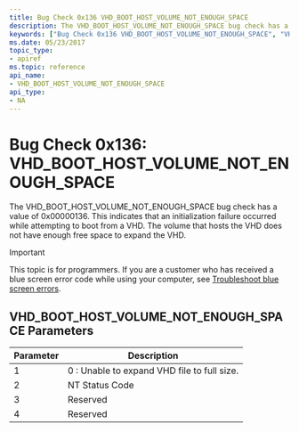```yaml
---
title: Bug Check 0x136 VHD_BOOT_HOST_VOLUME_NOT_ENOUGH_SPACE
description: The VHD_BOOT_HOST_VOLUME_NOT_ENOUGH_SPACE bug check has a value of 0x00000136 indicating an initialization failure while booting from a VHD. There is not enough free space to expand the VHD.
keywords: ["Bug Check 0x136 VHD_BOOT_HOST_VOLUME_NOT_ENOUGH_SPACE", "VHD_BOOT_HOST_VOLUME_NOT_ENOUGH_SPACE"]
ms.date: 05/23/2017
topic_type:
- apiref
ms.topic: reference
api_name:
- VHD_BOOT_HOST_VOLUME_NOT_ENOUGH_SPACE
api_type:
- NA
---
```


# Bug Check 0x136: VHD\_BOOT\_HOST\_VOLUME\_NOT\_ENOUGH\_SPACE


The VHD\_BOOT\_HOST\_VOLUME\_NOT\_ENOUGH\_SPACE bug check has a value of 0x00000136. This indicates that an initialization failure occurred while attempting to boot from a VHD. The volume that hosts the VHD does not have enough free space to expand the VHD.

> [!IMPORTANT]
> This topic is for programmers. If you are a customer who has received a blue screen error code while using your computer, see [Troubleshoot blue screen errors](https://www.windows.com/stopcode).


## VHD\_BOOT\_HOST\_VOLUME\_NOT\_ENOUGH\_SPACE Parameters


| Parameter | Description                                 |
|-----------|---------------------------------------------|
| 1         | 0 : Unable to expand VHD file to full size. |
| 2         | NT Status Code                              |
| 3         | Reserved                                    |
| 4         | Reserved                                    |

 

 

 




